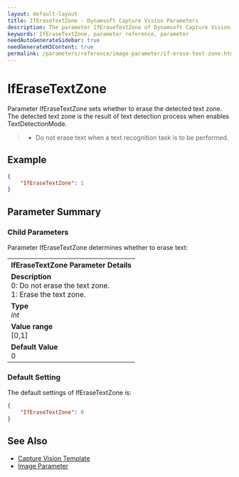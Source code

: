 ```yaml
---
layout: default-layout
title: IfEraseTextZone - Dynamsoft Capture Vision Parameters
description: The parameter IfEraseTextZone of Dynamsoft Capture Vision is for controlling whether to erase the detected text zone.
keywords: IfEraseTextZone, parameter reference, parameter
needAutoGenerateSidebar: true
needGenerateH3Content: true
permalink: /parameters/reference/image-parameter/if-erase-text-zone.html
---
```



# IfEraseTextZone

Parameter IfEraseTextZone sets whether to erase the detected text zone. The detected text zone is the result of text detection process when enables TextDetectionMode.
>- Do not erase text when a text recognition task is to be performed.

## Example

```json
{
    "IfEraseTextZone": 1
}
```

## Parameter Summary

### Child Parameters

Parameter IfEraseTextZone determines whether to erase text:

<table style = "text-align:left">
    <tr>
        <th>IfEraseTextZone Parameter Details</th>
    </tr>
    <tr>
        <td><b>Description</b><br>0: Do not erase the text zone.<br>1: Erase the text zone.</li>
        </td>
    </tr>
    <tr>
        <td><b>Type</b><br><i>int</i>
        </td>
    </tr>
    <tr>
        <td><b>Value range</b><br>[0,1]
        </td>
    </tr>
    <tr>
        <td><b>Default Value</b><br>0
        </td>
    </tr>
</table>

### Default Setting

The default settings of IfEraseTextZone is:

```json
{
    "IfEraseTextZone": 0
}
```

## See Also
- [Capture Vision Template]()
- [Image Parameter]() 